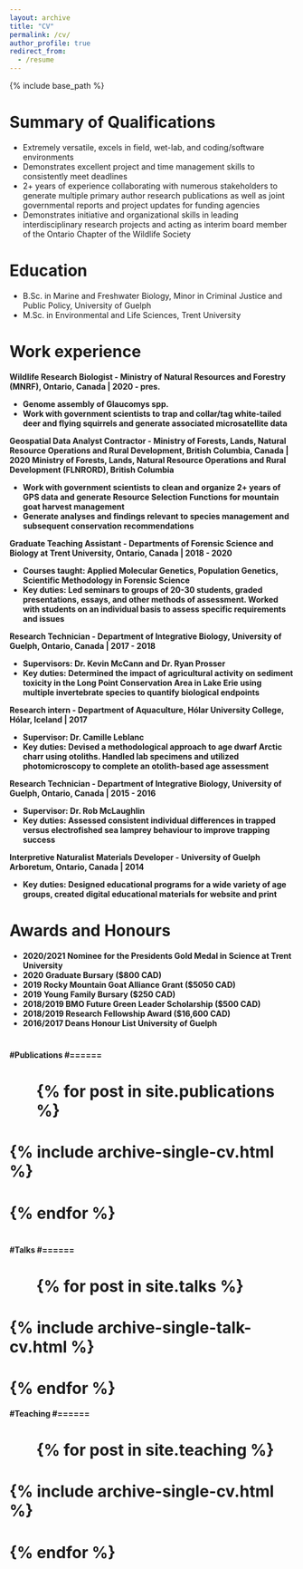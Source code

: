 ```yaml
---
layout: archive
title: "CV"
permalink: /cv/
author_profile: true
redirect_from:
  - /resume
---
```


{% include base_path %}

Summary of Qualifications
======
* Extremely versatile, excels in field, wet-lab, and coding/software environments
* Demonstrates excellent project and time management skills to consistently meet deadlines
* 2+ years of experience collaborating with numerous stakeholders to generate multiple primary author research publications as well as joint governmental reports and project updates for funding agencies
* Demonstrates initiative and organizational skills in leading interdisciplinary research projects and acting as interim board member of the Ontario Chapter of the Wildlife Society

Education
======
* B.Sc. in Marine and Freshwater Biology, Minor in Criminal Justice and Public Policy, University of Guelph
* M.Sc. in Environmental and Life Sciences, Trent University

Work experience
======
<b> Wildlife Research Biologist - Ministry of Natural Resources and Forestry (MNRF), Ontario, Canada | 2020 - pres. <b>
  *	Genome assembly of Glaucomys spp.
  *	Work with government scientists to trap and collar/tag white-tailed deer and flying squirrels and generate associated microsatellite data 

<b> Geospatial Data Analyst Contractor - Ministry of Forests, Lands, Natural Resource Operations and Rural Development, British Columbia, Canada | 2020	<b>
Ministry of Forests, Lands, Natural Resource Operations and Rural Development (FLNRORD), British Columbia
  * Work with government scientists to clean and organize 2+ years of GPS data and generate Resource Selection Functions for mountain goat harvest management
  * Generate analyses and findings relevant to species management and subsequent conservation recommendations

<b> Graduate Teaching Assistant - Departments of Forensic Science and Biology at Trent University, Ontario, Canada | 2018 - 2020 <b>
  * Courses taught: Applied Molecular Genetics, Population Genetics, Scientific Methodology in Forensic Science
  * Key duties: Led seminars to groups of 20-30 students, graded presentations, essays, and other methods of assessment. Worked with students on an individual basis to assess specific requirements and issues

<b> Research Technician - Department of Integrative Biology, University of Guelph, Ontario, Canada | 2017 - 2018 <b>
  * Supervisors: Dr. Kevin McCann and Dr. Ryan Prosser
  * Key duties: Determined the impact of agricultural activity on sediment toxicity in the Long Point Conservation Area in Lake Erie using multiple invertebrate species to quantify biological endpoints

<b> Research intern - Department of Aquaculture, Hólar University College, Hólar, Iceland | 2017 <b>
  * Supervisor: Dr. Camille Leblanc
  * Key duties: Devised a methodological approach to age dwarf Arctic charr using otoliths. Handled lab specimens and utilized photomicroscopy to complete an
otolith-based age assessment

<b> Research Technician - Department of Integrative Biology, University of Guelph, Ontario, Canada | 2015 - 2016 <b>
  * Supervisor: Dr. Rob McLaughlin
  * Key duties: Assessed consistent individual differences in trapped versus electrofished sea lamprey behaviour to improve trapping success
  
<b> Interpretive Naturalist Materials Developer - University of Guelph Arboretum, Ontario, Canada | 2014 <b>
  * Key duties: Designed educational programs for a wide variety of age groups,
created digital educational materials for website and print
  
Awards and Honours
======
* 2020/2021	Nominee for the Presidents Gold Medal in Science at Trent University
* 2020 Graduate Bursary ($800 CAD)
* 2019 Rocky Mountain Goat Alliance Grant ($5050 CAD)
* 2019 Young Family Bursary ($250 CAD)
* 2018/2019 BMO Future Green Leader Scholarship ($500 CAD)
* 2018/2019 Research Fellowship Award ($16,600 CAD)
* 2016/2017 Deans Honour List University of Guelph
#
#Publications
#======
#  <ul>{% for post in site.publications %}
#    {% include archive-single-cv.html %}
#  {% endfor %}</ul>
#  
#Talks
#======
#  <ul>{% for post in site.talks %}
#    {% include archive-single-talk-cv.html %}
#  {% endfor %}</ul>
  
#Teaching
#======
#  <ul>{% for post in site.teaching %}
#    {% include archive-single-cv.html %}
#  {% endfor %}</ul>
#  
#
